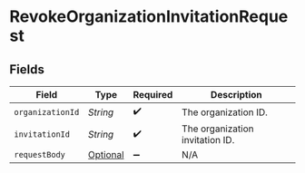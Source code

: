 # RevokeOrganizationInvitationRequest


## Fields

| Field                                                                                                                   | Type                                                                                                                    | Required                                                                                                                | Description                                                                                                             |
| ----------------------------------------------------------------------------------------------------------------------- | ----------------------------------------------------------------------------------------------------------------------- | ----------------------------------------------------------------------------------------------------------------------- | ----------------------------------------------------------------------------------------------------------------------- |
| `organizationId`                                                                                                        | *String*                                                                                                                | :heavy_check_mark:                                                                                                      | The organization ID.                                                                                                    |
| `invitationId`                                                                                                          | *String*                                                                                                                | :heavy_check_mark:                                                                                                      | The organization invitation ID.                                                                                         |
| `requestBody`                                                                                                           | [Optional<RevokeOrganizationInvitationRequestBody>](../../models/operations/RevokeOrganizationInvitationRequestBody.md) | :heavy_minus_sign:                                                                                                      | N/A                                                                                                                     |
